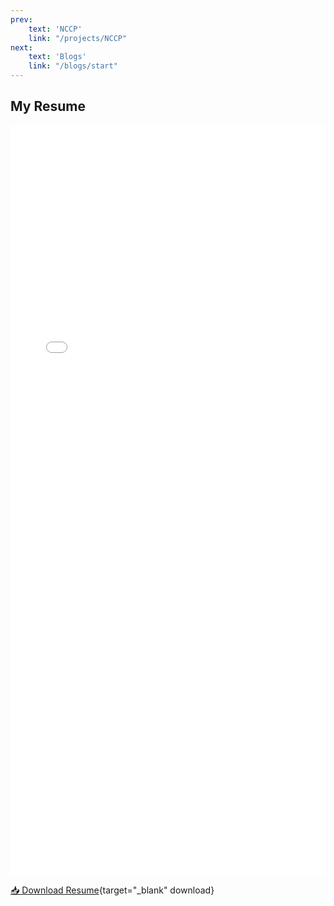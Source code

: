 ```yaml
---
prev: 
    text: 'NCCP'
    link: "/projects/NCCP"
next: 
    text: 'Blogs'
    link: "/blogs/start"
---
```


<style>
.resume-fallback {
  display: none;
}
@media (max-width: 768px) {
  .resume-wrapper iframe {
    display: none;
  }
  .resume-fallback {
    display: block;
    text-align: center;
    margin-top: 1em;
  }
}
</style>

## My Resume

<div class="resume-wrapper">
  <iframe 
      src="/resume.pdf#zoom=fitH" 
      type="application/pdf" 
      width="100%" 
      height="1200" 
      style="border: none; overflow: hidden;"
  ></iframe>
  <div class="resume-fallback">
    <p>PDF preview unavailable in this view. Please download instead:</p>
    <p><a href="/liampage/resume.pdf" target="_blank" download>📥 Download Resume</a></p>
  </div>
</div>

[📥 Download Resume](/liampage/resume.pdf){target="_blank" download}